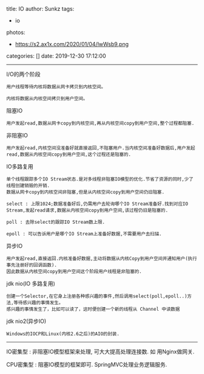 title: IO
author: Sunkz
tags:

- io

photos:

  - https://s2.ax1x.com/2020/01/04/lwWsb9.png

categories: []
date: 2019-12-30 17:12:00

---
I/O的两个阶段

```
用户线程等待内核将数据从网卡拷贝到内核空间。
```

```
内核将数据从内核空间拷贝到用户空间。
```

阻塞IO

```
用户发起read,数据从网卡copy到内核空间,再从内核空间copy到用户空间,整个过程都阻塞.
```

非阻塞IO

```
用户发起read,内核空间没准备好就直接返回,不阻塞用户.当内核空间准备好数据后,用户发起read,数据从内核空间copy到用户空间,这个过程还是阻塞的.
```

IO多路复用

```
单个线程跟踪多个IO Stream状态.是对多线程非阻塞IO模型的优化.节省了资源的同时,少了线程创建销毁的开销.
数据从网卡copy到内核空间非阻塞,但是从内核空间copy到用户空间仍旧阻塞.
```

```
select : 上限1024;数据准备好后,仍需用户去轮询哪个IO Stream准备好.找到对应IO Stream,发起read请求,数据从内核空间copy到用户空间,该过程仍旧是阻塞的.
```

```
poll : 去除select的跟踪IO Stream数上限.
```

```
epoll : 可以告诉用户是哪个IO Stream上准备好数据,不需要用户去扫描.
```

异步IO

```
用户发起read,直接返回.内核准备好数据,主动将数据从内核Copy到用户空间并通知用户(执行事先注册好的回调函数).
因此数据从内核空间copy到用户空间这个阶段用户线程是非阻塞的.
```

jdk nio(IO 多路复用)

```
创建一个Selector,在它身上注册各种感兴趣的事件,然后调用select(poll,epoll..)方法,等待感兴趣的事情发生。
感兴趣的事情发生了，比如可以读了，这时便创建一个新的线程从 Channel 中读数据
```

jdk nio2(异步IO)

```
Windows的IOCP和Linux(内核2.6之后)的AIO的封装.
```

------

IO密集型 : 非阻塞IO模型框架来处理, 可大大提高处理连接数.  如 用Nginx做网关.

CPU密集型 : 阻塞IO模型的框架即可. SpringMVC处理业务逻辑服务.